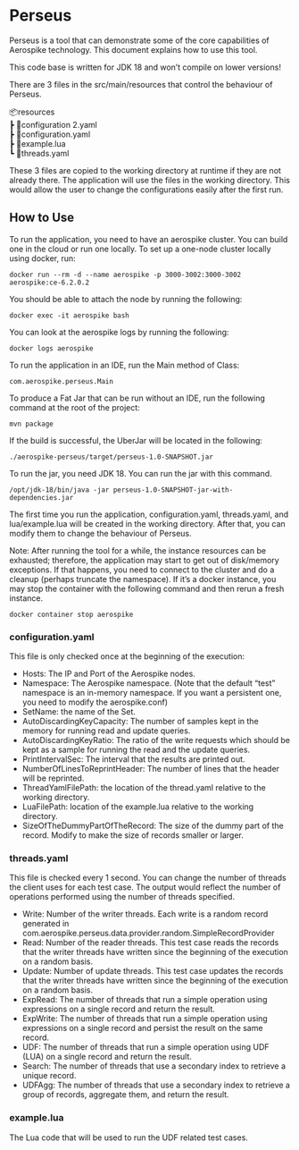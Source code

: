 # Perseus
Perseus is a tool that can demonstrate some of the core capabilities of Aerospike technology. This document explains how to use this tool.

This code base is written for JDK 18 and won’t compile on lower versions!

There are 3 files in the src/main/resources that control the behaviour of Perseus. 

📦resources\
┣ 📜configuration 2.yaml\
┣ 📜configuration.yaml\
┣ 📜example.lua\
┗ 📜threads.yaml

These 3 files are copied to the working directory at runtime if they are not already there. The application will use the files in the working directory. This would allow the user to change the configurations easily after the first run. 

## How to Use

To run the application, you need to have an aerospike cluster. You can build one in the cloud or run one locally. To set up a one-node cluster locally using docker, run: 

```docker run --rm -d --name aerospike -p 3000-3002:3000-3002 aerospike:ce-6.2.0.2```

You should be able to attach the node by running the following:

```docker exec -it aerospike bash ```

You can look at the aerospike logs by running the following:

```docker logs aerospike```

To run the application in an IDE, run the Main method of Class:

```com.aerospike.perseus.Main```

To produce a Fat Jar that can be run without an IDE, run the following command at the root of the project:

```mvn package```
 
If the build is successful, the UberJar will be located in the following:

```./aerospike-perseus/target/perseus-1.0-SNAPSHOT.jar```

To run the jar, you need JDK 18. You can run the jar with this command.

```/opt/jdk-18/bin/java -jar perseus-1.0-SNAPSHOT-jar-with-dependencies.jar ```

The first time you run the application, configuration.yaml, threads.yaml, and lua/example.lua will be created in the working directory. After that, you can modify them to change the behaviour of Perseus.

Note: After running the tool for a while, the instance resources can be exhausted; therefore, the application may start to get out of disk/memory exceptions. If that happens, you need to connect to the cluster and do a cleanup (perhaps truncate the namespace). If it’s a docker instance, you may stop the container with the following command and then rerun a fresh instance. 

```docker container stop aerospike```

### configuration.yaml
This file is only checked once at the beginning of the execution:
- Hosts: The IP and Port of the Aerospike nodes.
- Namespace: The Aerospike namespace. (Note that the default “test” namespace is an in-memory namespace. If you want a persistent one, you need to modify the aerospike.conf) 
- SetName: the name of the Set. 
- AutoDiscardingKeyCapacity: The number of samples kept in the memory for running read and update queries. 
- AutoDiscardingKeyRatio: The ratio of the write requests which should be kept as a sample for running the read and the update queries. 
- PrintIntervalSec: The interval that the results are printed out. 
- NumberOfLinesToReprintHeader: The number of lines that the header will be reprinted. 
- ThreadYamlFilePath: the location of the thread.yaml relative to the working directory. 
- LuaFilePath: location of the example.lua relative to the working directory. 
- SizeOfTheDummyPartOfTheRecord: The size of the dummy part of the record. Modify to make the size of records smaller or larger. 

### threads.yaml
This file is checked every 1 second. You can change the number of threads the client uses for each test case. The output would reflect the number of operations performed using the number of threads specified.
- Write: Number of the writer threads. Each write is a random record generated in com.aerospike.perseus.data.provider.random.SimpleRecordProvider
- Read: Number of the reader threads. This test case reads the records that the writer threads have written since the beginning of the execution on a random basis. 
- Update: Number of update threads. This test case updates the records that the writer threads have written since the beginning of the execution on a random basis. 
- ExpRead: The number of threads that run a simple operation using expressions on a single record and return the result.
- ExpWrite: The number of threads that run a simple operation using expressions on a single record and persist the result on the same record.
- UDF: The number of threads that run a simple operation using UDF (LUA) on a single record and return the result.
- Search: The number of threads that use a secondary index to retrieve a unique record. 
- UDFAgg: The number of threads that use a secondary index to retrieve a group of records, aggregate them, and return the result. 

### example.lua
The Lua code that will be used to run the UDF related test cases.

